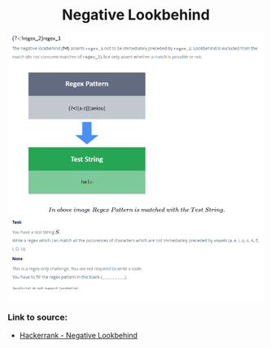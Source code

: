 <h1 align="center">Negative Lookbehind</h1>

![alt text](https://raw.githubusercontent.com/matthew01lokiet/Github-repos-images/main/Other/Regex/ECjaOqV7_o.png)

### Link to source: 
- <a href="https://www.hackerrank.com/challenges/negative-lookbehind/problem">Hackerrank - Negative Lookbehind</a>

